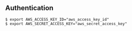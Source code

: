 ## Authentication

```shell
$ export AWS_ACCESS_KEY_ID="aws_access_key_id"
$ export AWS_SECRET_ACCESS_KEY="aws_secret_access_key"
```
